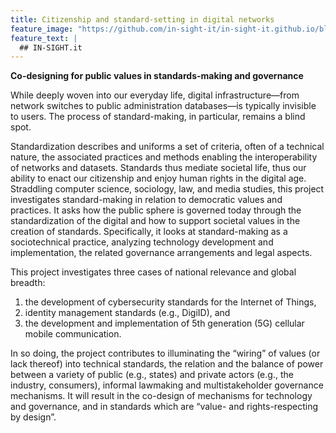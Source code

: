 ```yaml
---
title: Citizenship and standard-setting in digital networks
feature_image: "https://github.com/in-sight-it/in-sight-it.github.io/blob/gh-pages/shannon.jpg?raw=true"
feature_text: |
  ## IN-SIGHT.it
---
```


**Co-designing for public values in standards-making and governance**

While deeply woven into our everyday life, digital infrastructure—from network switches to public administration databases—is typically invisible to users. The process of standard-making, in particular, remains a blind spot. 

Standardization describes and uniforms a set of criteria, often of a technical nature, the associated practices and methods enabling the interoperability of networks and datasets. Standards thus mediate societal life, thus our ability to enact our citizenship and enjoy human rights in the digital age. Straddling computer science, sociology, law, and media studies, this project investigates standard-making in relation to democratic values and practices. It asks how the public sphere is governed today through the standardization of the digital and how to support societal values in the creation of standards. Specifically, it looks at standard-making as a sociotechnical practice, analyzing technology development and implementation, the related governance arrangements and legal aspects. 

This project investigates three cases of national relevance and global breadth: 
1. the development of cybersecurity standards for the Internet of Things, 
2. identity management standards (e.g., DigiID), and
3. the development and implementation of 5th generation (5G) cellular mobile communication. 

In so doing, the project contributes to illuminating the “wiring” of values (or lack thereof) into technical standards, the relation and the balance of power between a variety of public (e.g., states) and private actors (e.g., the industry, consumers), informal lawmaking and multistakeholder governance mechanisms. It will result in the co-design of mechanisms for technology and governance, and in standards which are “value- and rights-respecting by design”.
